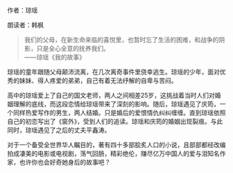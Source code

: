 作者：琼瑶

朗读者：韩枫

> 我们的父母，在新生命来临的喜悦里，也暂时忘了生活的困难，和战争的阴影，只是全心全意的抚养我们。  
> ——琼瑶《我的故事》

琼瑶的童年跟随父母颠沛流离，在几次离奇事件里侥幸逃生。琼瑶的少年，面对优秀的妹妹、得人疼爱的弟弟，自己有着无法纾解的自卑与苦闷。

高中的琼瑶爱上了自己的国文老师，两人之间相差25岁，这挑战着当时人们对婚姻理解的底线，而这段恋情给琼瑶带来了深刻的影响。随后，琼瑶遇见了庆筠，一个同样热爱写作的男生，两人结婚。只是婚后的爱恨情仇纠纠缠缠。直到琼瑶依照自己的初恋写出了《窗外》，受到人们的追读。琼瑶和庆筠的婚姻出现裂痕。与此同时，琼瑶遇见了之后的丈夫平鑫涛。

对于一个备受全世界华人瞩目的，著有四十多部脍炙人口的小说，且部部都经改编拍成凄美的电影或电视剧，荡气回肠，精彩绝伦，赚尽亿万中国人的爱与泪知名作家，也许你也会好奇她身后的故事吧？

